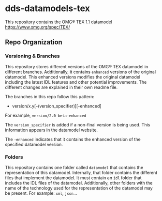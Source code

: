 # dds-datamodels-tex

This repository contains the OMG® TEX 1.1 datamodel https://www.omg.org/spec/TEX/

## Repo Organization

### Versioning & Branches

This repository stores different versions of the OMG® TEX datamodel in
different branches. Additionally, it contains `enhanced` versions of the
original datamodel. This enhanced versions modifies the original datamodel
including the latest IDL features and other potential improvements. The
different changes are explained in their own readme file.

The branches in this repo follow this pattern:

 - version/x.y\[-(version_specifier)\]\[-enhanced\]

For example, `version/2.0-beta-enhanced`

The `version_specifier` is added if a non-final version is being used. This
information appears in the datamodel website.

The `-enhanced` indicates that it contains the enhanced version of the specified
datamodel version.

### Folders

This repository contains one folder called `datamodel` that contains the
representation of this datamodel. Internally, that folder contains the different
files that implement the datamodel. It must contain an `idl` folder that
includes the IDL files of the datamodel. Additionally, other folders with the
name of the technology used for the representation of the datamodel may be
present. For example: `xml`, `json`...
